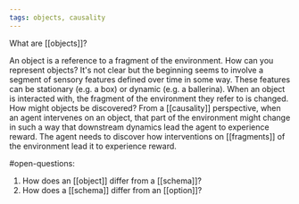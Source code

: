 ```yaml
---
tags: objects, causality
---
```


What are [[objects]]?

An object is a reference to a fragment of the environment. How can you represent objects? It's not clear but the beginning seems to involve a segment of sensory features defined over time in some way. These features can be stationary (e.g. a box) or dynamic (e.g. a ballerina). When an object is interacted with, the fragment of the environment they refer to is changed. How might objects be discovered? From a [[causality]] perspective, when an agent intervenes on an object, that part of the environment might change in such a way that downstream dynamics lead the agent to experience reward. The agent needs to discover how interventions on [[fragments]] of the environment lead it to experience reward. 

#open-questions:
1. How does an [[object]] differ from a [[schema]]?
2. How does a [[schema]] differ from an [[option]]?

